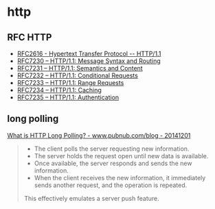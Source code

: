 # http

## RFC HTTP

- [RFC2616 - Hypertext Transfer Protocol -- HTTP/1.1](http://tools.ietf.org/html/rfc2616)
- [RFC7230 – HTTP/1.1: Message Syntax and Routing](http://tools.ietf.org/html/rfc7230)
- [RFC7231 – HTTP/1.1: Semantics and Content](http://tools.ietf.org/html/rfc7231)
- [RFC7232 – HTTP/1.1: Conditional Requests](http://tools.ietf.org/html/rfc7232)
- [RFC7233 – HTTP/1.1: Range Requests](http://tools.ietf.org/html/rfc7233)
- [RFC7234 – HTTP/1.1: Caching](http://tools.ietf.org/html/rfc7234)
- [RFC7235 – HTTP/1.1: Authentication](http://tools.ietf.org/html/rfc7235)

## long polling

[What is HTTP Long Polling? - www.pubnub.com/blog - 20141201](https://www.pubnub.com/blog/2014-12-01-http-long-polling/)

> - The client polls the server requesting new information.
> - The server holds the request open until new data is available.
> - Once available, the server responds and sends the new information.
> - When the client receives the new information, it immediately sends another request, and the operation is repeated.
>
> This effectively emulates a server push feature.
